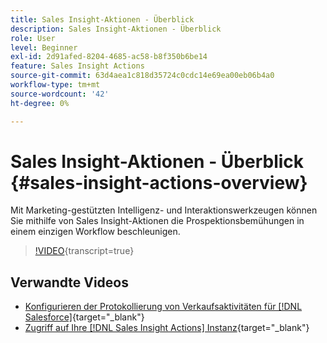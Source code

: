 ```yaml
---
title: Sales Insight-Aktionen - Überblick
description: Sales Insight-Aktionen - Überblick
role: User
level: Beginner
exl-id: 2d91afed-8204-4685-ac58-b8f350b6be14
feature: Sales Insight Actions
source-git-commit: 63d4aea1c818d35724c0cdc14e69ea00eb06b4a0
workflow-type: tm+mt
source-wordcount: '42'
ht-degree: 0%

---
```


# Sales Insight-Aktionen - Überblick {#sales-insight-actions-overview}

Mit Marketing-gestützten Intelligenz- und Interaktionswerkzeugen können Sie mithilfe von Sales Insight-Aktionen die Prospektionsbemühungen in einem einzigen Workflow beschleunigen.

>[!VIDEO](https://video.tv.adobe.com/v/340917/?quality=12&learn=on){transcript=true}

## Verwandte Videos

* [Konfigurieren der Protokollierung von Verkaufsaktivitäten für [!DNL Salesforce]](/help/sales-insight-actions/configure-sales-activity-logging-to-salesforce.md){target="_blank"}
* [Zugriff auf Ihre [!DNL Sales Insight Actions] Instanz](/help/sales-insight-actions/accessing-your-sales-insight-actions-instance.md){target="_blank"}
